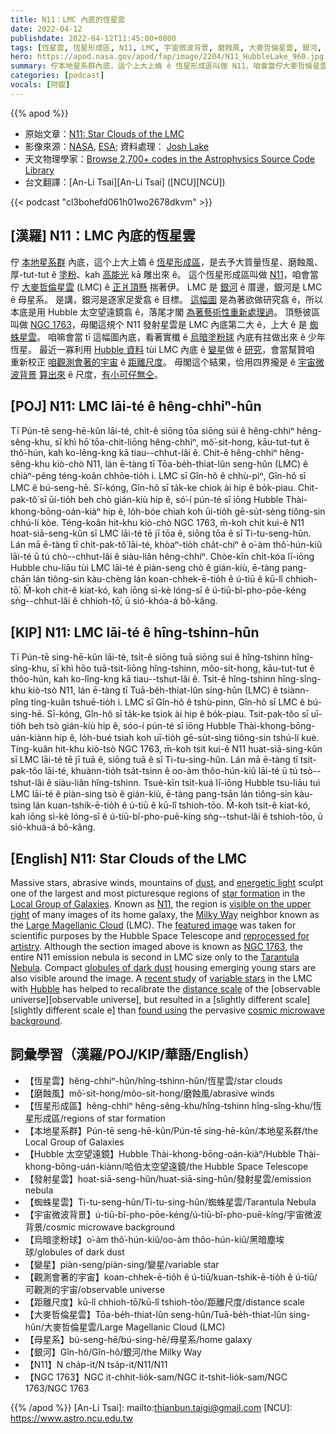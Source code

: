 ```yaml
---
title: N11：LMC 內底的恆星雲
date: 2022-04-12
publishdate: 2022-04-12T11:45:00+0800
tags: [恆星雲, 恆星形成區, N11, LMC, 宇宙微波背景, 磨蝕風, 大麥哲倫星雲, 銀河, 發射星雲, 母星系, Hubble 太空望遠鏡, NGC 1763, 蜘蛛星雲, 烏暗塗粉球, 變星, 咱觀測會著 ê 宇宙, 距離尺度]
hero: https://apod.nasa.gov/apod/fap/image/2204/N11_HubbleLake_960.jpg
summary: 佇本地星系群內底，這个上大上媠 ê 恆星形成區叫做 N11，咱會當佇大麥哲倫星雲 (LMC) ê 正爿頂懸揣著伊。
categories: [podcast]
vocals: [阿錕]
---
```


{{% apod %}}

- 原始文章：[N11: Star Clouds of the LMC](https://apod.nasa.gov/apod/ap220412.html)
- 影像來源：[NASA](https://www.nasa.gov/), [ESA](https://www.esa.int/); 資料處理： [Josh Lake](https://www.flickr.com/people/79510497@N07/)
- 天文物理學家：[Browse 2,700+ codes in the Astrophysics Source Code Library](http://ascl.net/)
- 台文翻譯：[An-Li Tsai][An-Li Tsai] ([NCU][NCU])

{{< podcast "cl3bohefd061h01wo2678dkvm" >}}

## [漢羅] N11：LMC 內底的恆星雲
佇 [本地星系群][Local Group of Galaxies] 內底，這个上大上媠 ê [恆星形成區][star formation]，是去予大質量恆星、磨蝕風、厚-tut-tut ê [塗粉][dust]、kah [高能光][energetic light] kā 雕出來 ê。
這个恆星形成區叫做 [N11][N11]，咱會當佇 [大麥哲倫星雲][Large Magellanic Cloud] (LMC) ê [正爿頂懸][visible on the upper right] 揣著伊。
LMC 是 [銀河][Milky Way] ê 厝邊，銀河是 LMC ê 母星系。
是講，銀河是逐家足愛翕 ê 目標。
[這幅圖][featured image] 是為著欲做研究翕 ê，所以本底是用 Hubble 太空望遠鏡翕 ê，落尾才閣 [為著藝術性重新處理過][reprocessed for artistry]。
頂懸彼區叫做 [NGC 1763][NGC 1763]，毋閣這規个 N11 發射星雲是 LMC 內底第二大 ê，上大 ê 是 [蜘蛛星雲][Tarantula Nebula]。
咱嘛會當 tī 這幅圖內底，看著實櫼 ê [烏暗塗粉球][globules of dark dust] 內底有拄做出來 ê 少年恆星。
最近一寡利用 [Hubble 資料][Hubble] tùi LMC 內底 ê [變星][variable stars]做 ê [研究][recent study]，會當幫贊咱 重新校正 [咱觀測會著的宇宙][observable universe t] ê [距離尺度][distance scale]。
毋閣這个結果，佮用四界攏是 ê [宇宙微波背景][cosmic microwave background] [算出來][found using] ê 尺度，[有小可仔無仝][slightly different scale]。


## [POJ] N11: LMC lāi-té ê hêng-chhiⁿ-hûn
Tī Pún-tē seng-hē-kûn lāi-té, chi̍t-ê siōng tōa siōng súi ê hêng-chhiⁿ hêng-sêng-khu, sī khì hō͘ tōa-chit-liōng hêng-chhiⁿ, mô͘-sit-hong, kāu-tut-tut ê thô͘-hún, kah ko-lêng-kng kā tiau--chhut-lâi ê.
Chit-ê hêng-chhiⁿ hêng-sêng-khu kiò-chò N11, lán ē-tàng tī Tōa-be̍h-thiat-lûn seng-hûn (LMC) ê chiàⁿ-pêng téng-koân chhōe-tio̍h i.
LMC sī Gîn-hô ê chhù-piⁿ, Gîn-hô sī LMC ê bú-seng-hē.
Sī-kóng, Gîn-hô sī ta̍k-ke chiok ài hip ê bo̍k-piau.
Chit-pak-tô͘ sī ūi-tio̍h beh chò gián-kiù hip ê, só͘-í pún-té sī iōng Hubble Thài-khong-bōng-oán-kiàⁿ hip ê, lo̍h-bóe chiah koh ūi-tio̍h gē-su̍t-sèng tiông-sin chhú-lí kòe.
Téng-koân hit-khu kiò-chò NGC 1763, m̄-koh chit kui-ê N11 hoat-siā-seng-kûn sī LMC lāi-té tē jī tōa ê, siōng tōa ê sī Ti-tu-seng-hûn.
Lán mā ē-tàng tī chit-pak-tô͘ lāi-té, khòaⁿ-tio̍h cha̍t-chiⁿ ê o͘-àm thô͘-hún-kiû lāi-té ū tú chò--chhut-lâi ê siàu-liân hêng-chhiⁿ.
Chòe-kīn chi̍t-kóa lī-iōng Hubble chu-liāu tùi LMC lāi-té ê piàn-seng chò ê gián-kiù, ē-tàng pang-chān lán tiông-sin kàu-chèng lán koan-chhek-ē-tio̍h ê ú-tiū ê kū-lî chhioh-tō͘.
M̄-koh chit-ê kiat-kó, kah iōng sì-kè lóng-sī ê ú-tiū-bî-pho-pōe-kéng sǹg--chhut-lâi ê chhioh-tō͘, ū sió-khóa-á bô-kâng.

## [KIP] N11: LMC lāi-té ê hîng-tshinn-hûn
Tī Pún-tē sing-hē-kûn lāi-té, tsi̍t-ê siōng tuā siōng suí ê hîng-tshinn hîng-sîng-khu, sī khì hōo tuā-tsit-liōng hîng-tshinn, môo-sit-hong, kāu-tut-tut ê thôo-hún, kah ko-lîng-kng kā tiau--tshut-lâi ê.
Tsit-ê hîng-tshinn hîng-sîng-khu kiò-tsò N11, lán ē-tàng tī Tuā-be̍h-thiat-lûn sing-hûn (LMC) ê tsiànn-pîng tíng-kuân tshuē-tio̍h i.
LMC sī Gîn-hô ê tshù-pinn, Gîn-hô sī LMC ê bú-sing-hē.
Sī-kóng, Gîn-hô sī ta̍k-ke tsiok ài hip ê bo̍k-piau.
Tsit-pak-tôo sī uī-tio̍h beh tsò gián-kiù hip ê, sóo-í pún-té sī iōng Hubble Thài-khong-bōng-uán-kiànn hip ê, lo̍h-bué tsiah koh uī-tio̍h gē-su̍t-sìng tiông-sin tshú-lí kuè.
Tíng-kuân hit-khu kiò-tsò NGC 1763, m̄-koh tsit kui-ê N11 huat-siā-sing-kûn sī LMC lāi-té tē jī tuā ê, siōng tuā ê sī Ti-tu-sing-hûn.
Lán mā ē-tàng tī tsit-pak-tôo lāi-té, khuànn-tio̍h tsa̍t-tsinn ê oo-àm thôo-hún-kiû lāi-té ū tú tsò--tshut-lâi ê siàu-liân hîng-tshinn.
Tsuè-kīn tsi̍t-kuá lī-iōng Hubble tsu-liāu tuì LMC lāi-té ê piàn-sing tsò ê gián-kiù, ē-tàng pang-tsān lán tiông-sin kàu-tsìng lán kuan-tshik-ē-tio̍h ê ú-tiū ê kū-lî tshioh-tōo.
M̄-koh tsit-ê kiat-kó, kah iōng sì-kè lóng-sī ê ú-tiū-bî-pho-puē-kíng sǹg--tshut-lâi ê tshioh-tōo, ū sió-khuá-á bô-kâng.

## [English] N11: Star Clouds of the LMC
Massive stars, abrasive winds, mountains of [dust][dust], and [energetic light][energetic light] sculpt one of the largest and most picturesque regions of [star formation][star formation] in the [Local Group of Galaxies][Local Group of Galaxies].
Known as [N11][N11], the region is [visible on the upper right][visible on the upper right] of many images of its home galaxy, the [Milky Way][Milky Way] neighbor known as the [Large Magellanic Cloud][Large Magellanic Cloud] (LMC).
The [featured image][featured image] was taken for scientific purposes by the Hubble Space Telescope and [reprocessed for artistry][reprocessed for artistry].
Although the section imaged above is known as [NGC 1763][NGC 1763], the entire N11 emission nebula is second in LMC size only to the [Tarantula Nebula][Tarantula Nebula].
Compact [globules of dark dust][globules of dark dust] housing emerging young stars are also visible around the image.
A [recent study][recent study] of [variable stars][variable stars] in the LMC with [Hubble][Hubble] has helped to recalibrate the [distance scale][distance scale] of the [observable universe][observable universe], but resulted in a [slightly different scale][slightly different scale e] than [found using][found using] the pervasive [cosmic microwave background][cosmic microwave background].

## 詞彙學習（漢羅/POJ/KIP/華語/English）
- 【恆星雲】hêng-chhiⁿ-hûn/hîng-tshinn-hûn/恆星雲/star clouds
- 【磨蝕風】mô͘-sit-hong/môo-sit-hong/磨蝕風/abrasive winds
- 【恆星形成區】hêng-chhiⁿ hêng-sêng-khu/hîng-tshinn hîng-sîng-khu/恆星形成區/regions of star formation
- 【本地星系群】Pún-tē seng-hē-kûn/Pún-tē sing-hē-kûn/本地星系群/the Local Group of Galaxies
- 【Hubble 太空望遠鏡】Hubble Thài-khong-bōng-oán-kiàⁿ/Hubble Thài-khong-bōng-uán-kiànn/哈伯太空望遠鏡/the Hubble Space Telescope
- 【發射星雲】hoat-siā-seng-hûn/huat-siā-sing-hûn/發射星雲/emission nebula
- 【蜘蛛星雲】Ti-tu-seng-hûn/Ti-tu-sing-hûn/蜘蛛星雲/Tarantula Nebula
- 【宇宙微波背景】ú-tiū-bî-pho-pōe-kéng/ú-tiū-bî-pho-puē-kíng/宇宙微波背景/cosmic microwave background
- 【烏暗塗粉球】o͘-àm thô͘-hún-kiû/oo-àm thôo-hún-kiû/黑暗塵埃球/globules of dark dust
- 【變星】piàn-seng/piàn-sing/變星/variable star
- 【觀測會著的宇宙】koan-chhek-ē-tio̍h ê ú-tiū/kuan-tshik-ē-tio̍h ê ú-tiū/可觀測的宇宙/observable universe
- 【距離尺度】kū-lî chhioh-tō͘/kū-lî tshioh-tōo/距離尺度/distance scale
- 【大麥哲倫星雲】Tōa-be̍h-thiat-lûn seng-hûn/Tuā-be̍h-thiat-lûn sing-hûn/大麥哲倫星雲/Large Magellanic Cloud (LMC)
- 【母星系】bú-seng-hē/bú-sing-hē/母星系/home galaxy
- 【銀河】Gîn-hô/Gîn-hô/銀河/the Milky Way
- 【N11】N cha̍p-it/N tsa̍p-it/N11/N11
- 【NGC 1763】NGC it-chhit-lio̍k-sam/NGC it-tshit-lio̍k-sam/NGC 1763/NGC 1763


{{% /apod %}}
[An-Li Tsai]: mailto:thianbun.taigi@gmail.com
[NCU]: https://www.astro.ncu.edu.tw

[copyright]: https://apod.nasa.gov/apod/fap/lib/about_apod.html#srapply

[dust]:https://apod.nasa.gov/apod/ap170702.html
[energetic light]:https://science.nasa.gov/ems/10_ultravioletwaves
[star formation]:https://apod.nasa.gov/apod/fap/stellar_nurseries.html
[Local Group of Galaxies]:https://en.wikipedia.org/wiki/Local_Group
[N11]:https://www.spacetelescope.org/news/heic1301/
[visible on the upper right]:http://www.youtube.com/watch?v=Q59QwM_YRDM
[Milky Way]:https://apod.nasa.gov/apod/ap000130.html
[featured image]:https://apod.nasa.gov/apod/ap190905.html
[Large Magellanic Cloud]:https://apod.nasa.gov/apod/fap/ap190905.html
[reprocessed for artistry]:https://media13.gimplearn.net/download/file.php/cat-in-thug-costume-jpg?id=9787
[NGC 1763]:https://en.wikipedia.org/wiki/NGC_1763
[Tarantula Nebula]:https://apod.nasa.gov/apod/ap180520.html
[globules of dark dust]:https://apod.nasa.gov/apod/ap120612.html
[recent study]:https://ui.adsabs.harvard.edu/abs/2019ApJ...876...85R/abstract
[variable stars]:https://apod.nasa.gov/apod/ap160606.html
[Hubble]:https://www.nasa.gov/mission_pages/hubble/main/index.html
[distance scale]:https://en.wikipedia.org/wiki/Hubble%27s_law
[observable universe e]:https://apod.nasa.gov/apod/ap220316.html
[observable universe t]:https://apod.tw/daily/20220316/
[slightly different scale]:https://en.wikipedia.org/wiki/Hubble%27s_law#Observed_values_of_the_Hubble_constant
[found using]:https://www.spacetelescope.org/news/heic1908/
[cosmic microwave background]:https://apod.nasa.gov/apod/ap180722.html
